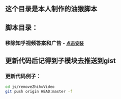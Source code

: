 ## 这个目录是本人制作的油猴脚本

## 脚本目录：

### 移除知乎视频答案和广告 - [`点击安装`](https://gist.github.com/pcloth/0e2b29dca99273e36d6a470aab213ff5/raw/d029a0f7913d661b8073ef39ffeab5f3a2098b0f/removeZhihuVideo.user.js)


## 更新代码后记得到子模块去推送到gist
### 更新代码例子：
```sh
cd js/removeZhihuVideo
git push origin HEAD:master -f
```


